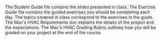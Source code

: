The Student Guide file contains the slides presented in class.
The Exercise Guide file contains the guided exercises you should be completing each day. The topics covered in class correspond to the exercises in the guide.
The Mac's HVAC Requirements doc explains the details of the project and the expectations.
The Mac's HVAC Grading Rubric outlines how you will be graded on your project at the end of the course.
